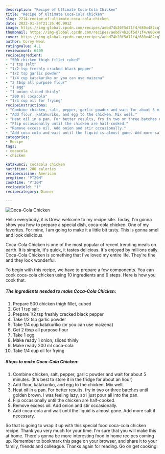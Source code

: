 ```yaml
---
description: "Recipe of Ultimate Coca-Cola Chicken"
title: "Recipe of Ultimate Coca-Cola Chicken"
slug: 2214-recipe-of-ultimate-coca-cola-chicken
date: 2022-01-24T21:26:40.991Z
image: https://img-global.cpcdn.com/recipes/aebd74b20f5d71f4/680x482cq70/coca-cola-chicken-recipe-main-photo.jpg
thumbnail: https://img-global.cpcdn.com/recipes/aebd74b20f5d71f4/680x482cq70/coca-cola-chicken-recipe-main-photo.jpg
cover: https://img-global.cpcdn.com/recipes/aebd74b20f5d71f4/680x482cq70/coca-cola-chicken-recipe-main-photo.jpg
author: Corey Neal
ratingvalue: 4.1
reviewcount: 6409
recipeingredient:
- "500 chicken thigh fillet cubed"
- "1 tsp salt"
- "1/2 tsp freshly cracked black pepper"
- "1/2 tsp garlic powder"
- "1/4 cup katakuriko or you can use maizena"
- "2 tbsp all purpose flour"
- "1 egg"
- "1 onion sliced thinly"
- "200 ml cocacola"
- "1/4 cup oil for frying"
recipeinstructions:
- "Combine chicken, salt, pepper, garlic powder and wait for about 5 minutes. (It's best to store it in the fridge for about an hour)"
- "Add flour, katakuriko, and egg to the chicken. Mix well."
- "Heat oil in a pan. For better results, fry in two or three batches until golden brown. I was feeling lazy, so I just pour all into the pan."
- "Flip occasionally until the chicken are half-cooked."
- "Remove excess oil. Add onion and stir occasionally."
- "Add coca-cola and wait until the liquid is almost gone. Add more salt if necessary."
categories:
- Recipe
tags:
- cocacola
- chicken

katakunci: cocacola chicken 
nutrition: 200 calories
recipecuisine: American
preptime: "PT29M"
cooktime: "PT36M"
recipeyield: "1"
recipecategory: Dinner

---
```



![Coca-Cola Chicken](https://img-global.cpcdn.com/recipes/aebd74b20f5d71f4/680x482cq70/coca-cola-chicken-recipe-main-photo.jpg)

Hello everybody, it is Drew, welcome to my recipe site. Today, I'm gonna show you how to prepare a special dish, coca-cola chicken. One of my favorites. For mine, I am going to make it a little bit tasty. This is gonna smell and look delicious.



Coca-Cola Chicken is one of the most popular of recent trending meals on earth. It is simple, it's quick, it tastes delicious. It's enjoyed by millions daily. Coca-Cola Chicken is something that I've loved my entire life. They're fine and they look wonderful.


To begin with this recipe, we have to prepare a few components. You can cook coca-cola chicken using 10 ingredients and 6 steps. Here is how you cook that.

<!--inarticleads1-->

##### The ingredients needed to make Coca-Cola Chicken:

1. Prepare 500 chicken thigh fillet, cubed
1. Get 1 tsp salt
1. Prepare 1/2 tsp freshly cracked black pepper
1. Take 1/2 tsp garlic powder
1. Take 1/4 cup katakuriko (or you can use maizena)
1. Get 2 tbsp all purpose flour
1. Take 1 egg
1. Make ready 1 onion, sliced thinly
1. Make ready 200 ml coca-cola
1. Take 1/4 cup oil for frying




<!--inarticleads2-->

##### Steps to make Coca-Cola Chicken:

1. Combine chicken, salt, pepper, garlic powder and wait for about 5 minutes. (It's best to store it in the fridge for about an hour)
1. Add flour, katakuriko, and egg to the chicken. Mix well.
1. Heat oil in a pan. For better results, fry in two or three batches until golden brown. I was feeling lazy, so I just pour all into the pan.
1. Flip occasionally until the chicken are half-cooked.
1. Remove excess oil. Add onion and stir occasionally.
1. Add coca-cola and wait until the liquid is almost gone. Add more salt if necessary.




So that is going to wrap it up with this special food coca-cola chicken recipe. Thank you very much for your time. I'm sure that you will make this at home. There's gonna be more interesting food in home recipes coming up. Remember to bookmark this page on your browser, and share it to your family, friends and colleague. Thanks again for reading. Go on get cooking!
